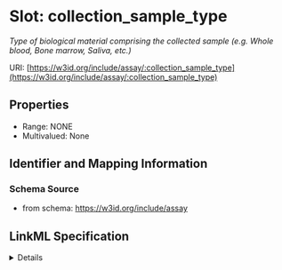 # Slot: collection_sample_type
_Type of biological material comprising the collected sample (e.g. Whole blood, Bone marrow, Saliva, etc.)_


URI: [https://w3id.org/include/assay/:collection_sample_type](https://w3id.org/include/assay/:collection_sample_type)



<!-- no inheritance hierarchy -->




## Properties

* Range: NONE
* Multivalued: None







## Identifier and Mapping Information







### Schema Source


* from schema: https://w3id.org/include/assay




## LinkML Specification

<details>
```yaml
name: collection_sample_type
definition_uri: include:collection_sample_type
description: Type of biological material comprising the collected sample (e.g. Whole
  blood, Bone marrow, Saliva, etc.)
title: Collection Sample Type
from_schema: https://w3id.org/include/assay
rank: 1000
alias: collection_sample_type
domain_of:
- Biospecimen

```
</details>